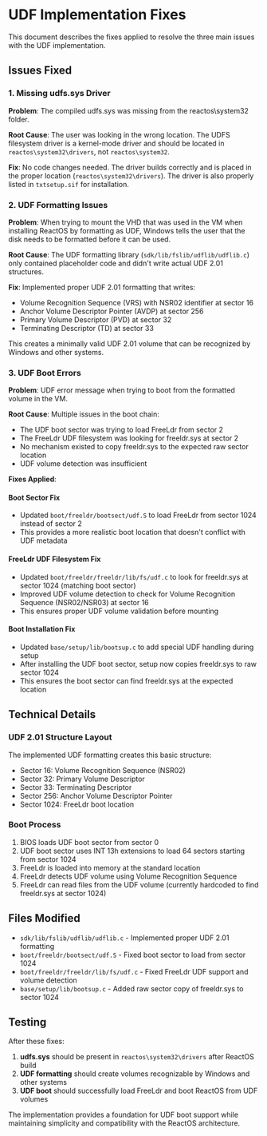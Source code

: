 # UDF Implementation Fixes

This document describes the fixes applied to resolve the three main issues with the UDF implementation.

## Issues Fixed

### 1. Missing udfs.sys Driver

**Problem**: The compiled udfs.sys was missing from the reactos\system32 folder.

**Root Cause**: The user was looking in the wrong location. The UDFS filesystem driver is a kernel-mode driver and should be located in `reactos\system32\drivers`, not `reactos\system32`.

**Fix**: No code changes needed. The driver builds correctly and is placed in the proper location (`reactos\system32\drivers`). The driver is also properly listed in `txtsetup.sif` for installation.

### 2. UDF Formatting Issues

**Problem**: When trying to mount the VHD that was used in the VM when installing ReactOS by formatting as UDF, Windows tells the user that the disk needs to be formatted before it can be used.

**Root Cause**: The UDF formatting library (`sdk/lib/fslib/udflib/udflib.c`) only contained placeholder code and didn't write actual UDF 2.01 structures.

**Fix**: Implemented proper UDF 2.01 formatting that writes:
- Volume Recognition Sequence (VRS) with NSR02 identifier at sector 16
- Anchor Volume Descriptor Pointer (AVDP) at sector 256
- Primary Volume Descriptor (PVD) at sector 32
- Terminating Descriptor (TD) at sector 33

This creates a minimally valid UDF 2.01 volume that can be recognized by Windows and other systems.

### 3. UDF Boot Errors

**Problem**: UDF error message when trying to boot from the formatted volume in the VM.

**Root Cause**: Multiple issues in the boot chain:
- The UDF boot sector was trying to load FreeLdr from sector 2
- The FreeLdr UDF filesystem was looking for freeldr.sys at sector 2
- No mechanism existed to copy freeldr.sys to the expected raw sector location
- UDF volume detection was insufficient

**Fixes Applied**:

#### Boot Sector Fix
- Updated `boot/freeldr/bootsect/udf.S` to load FreeLdr from sector 1024 instead of sector 2
- This provides a more realistic boot location that doesn't conflict with UDF metadata

#### FreeLdr UDF Filesystem Fix
- Updated `boot/freeldr/freeldr/lib/fs/udf.c` to look for freeldr.sys at sector 1024 (matching boot sector)
- Improved UDF volume detection to check for Volume Recognition Sequence (NSR02/NSR03) at sector 16
- This ensures proper UDF volume validation before mounting

#### Boot Installation Fix
- Updated `base/setup/lib/bootsup.c` to add special UDF handling during setup
- After installing the UDF boot sector, setup now copies freeldr.sys to raw sector 1024
- This ensures the boot sector can find freeldr.sys at the expected location

## Technical Details

### UDF 2.01 Structure Layout

The implemented UDF formatting creates this basic structure:
- Sector 16: Volume Recognition Sequence (NSR02)
- Sector 32: Primary Volume Descriptor 
- Sector 33: Terminating Descriptor
- Sector 256: Anchor Volume Descriptor Pointer
- Sector 1024: FreeLdr boot location

### Boot Process

1. BIOS loads UDF boot sector from sector 0
2. UDF boot sector uses INT 13h extensions to load 64 sectors starting from sector 1024
3. FreeLdr is loaded into memory at the standard location
4. FreeLdr detects UDF volume using Volume Recognition Sequence
5. FreeLdr can read files from the UDF volume (currently hardcoded to find freeldr.sys at sector 1024)

## Files Modified

- `sdk/lib/fslib/udflib/udflib.c` - Implemented proper UDF 2.01 formatting
- `boot/freeldr/bootsect/udf.S` - Fixed boot sector to load from sector 1024
- `boot/freeldr/freeldr/lib/fs/udf.c` - Fixed FreeLdr UDF support and volume detection
- `base/setup/lib/bootsup.c` - Added raw sector copy of freeldr.sys to sector 1024

## Testing

After these fixes:
1. **udfs.sys** should be present in `reactos\system32\drivers` after ReactOS build
2. **UDF formatting** should create volumes recognizable by Windows and other systems
3. **UDF boot** should successfully load FreeLdr and boot ReactOS from UDF volumes

The implementation provides a foundation for UDF boot support while maintaining simplicity and compatibility with the ReactOS architecture.